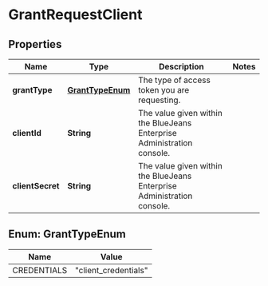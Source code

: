 
# GrantRequestClient

## Properties
Name | Type | Description | Notes
------------ | ------------- | ------------- | -------------
**grantType** | [**GrantTypeEnum**](#GrantTypeEnum) | The type of access token you are requesting. | 
**clientId** | **String** | The value given within the BlueJeans Enterprise Administration console. | 
**clientSecret** | **String** | The value given within the BlueJeans Enterprise Administration console. | 


<a name="GrantTypeEnum"></a>
## Enum: GrantTypeEnum
Name | Value
---- | -----
CREDENTIALS | &quot;client_credentials&quot;



